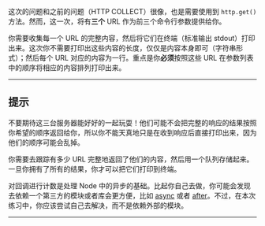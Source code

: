 这次的问题和之前的问题（HTTP COLLECT）很像，也是需要使用到 `http.get()` 方法。然而，这一次，将有**三个** URL 作为前三个命令行参数提供给你。

你需要收集每一个 URL 的完整内容，然后将它们在终端（标准输出 stdout）打印出来。这次你不需要打印出这些内容的长度，仅仅是内容本身即可（字符串形式）；然后每个 URL 对应的内容为一行。重点是你**必须**按照这些 URL 在参数列表中的顺序将相应的内容排列打印出来。

----------------------------------------------------------------------
## 提示

不要期待这三台服务器能好好的一起玩耍！他们可能不会把完整的响应的结果按照你希望的顺序返回给你，所以你不能天真地只是在收到响应后直接打印出来，因为他们的顺序可能会乱掉。

你需要去跟踪有多少 URL 完整地返回了他们的内容，然后用一个队列存储起来。一旦你拥有了所有的结果，你才可以把它们打印到终端。

对回调进行计数是处理 Node 中的异步的基础。比起你自己去做，你可能会发现去依赖一个第三方的模块或者库会更方便，比如 [async](http://npm.im/async) 或者 [after](http://npm.im/after)。不过，在本次练习中，你应该尝试自己去解决，而不是依赖外部的模块。

----------------------------------------------------------------------
